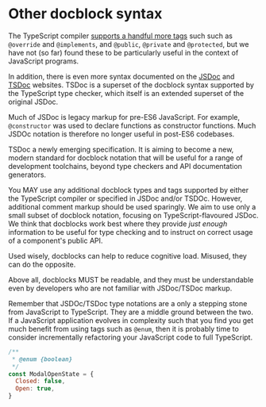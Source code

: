 # Other docblock syntax

The TypeScript compiler [supports a handful more tags](//www.typescriptlang.org/docs/handbook/jsdoc-supported-types.html) such such as `@override` and `@implements`, and `@public`, `@private` and `@protected`, but we have not (so far) found these to be particularly useful in the context of JavaScript programs.

In addition, there is even more syntax documented on the [JSDoc](//jsdoc.app/) and [TSDoc](//tsdoc.org/) websites. TSDoc is a superset of the docblock syntax supported by the TypeScript type checker, which itself is an extended superset of the original JSDoc.

Much of JSDoc is legacy markup for pre-ES6 JavaScript. For example, `@constructor` was used to declare functions as constructor functions. Much JSDOc notation is therefore no longer useful in post-ES6 codebases.

TSDoc a newly emerging specification. It is aiming to become a new, modern standard for docblock notation that will be useful for a range of development toolchains, beyond type checkers and API documentation generators.

You MAY use any additional docblock types and tags supported by either the TypeScript compiler or specified in JSDoc and/or TSDOc. However, additional comment markup should be used sparingly. We aim to use only a small subset of docblock notation, focusing on TypeScript-flavoured JSDoc. We think that docblocks work best where they provide _just enough_ information to be useful for type checking and to instruct on correct usage of a component's public API.

Used wisely, docblocks can help to reduce cognitive load. Misused, they can do the opposite.

Above all, docblocks MUST be readable, and they must be understandable even by developers who are not familiar with JSDoc/TSDoc markup.

Remember that JSDOc/TSDoc type notations are a only a stepping stone from JavaScript to TypeScript. They are a middle ground between the two. If a JavaScript application evolves in complexity such that you find you get much benefit from using tags such as `@enum`, then it is probably time to consider incrementally refactoring your JavaScript code to full TypeScript.

```js
/** 
 * @enum {boolean} 
 */
const ModalOpenState = {
  Closed: false,
  Open: true,
}
```

